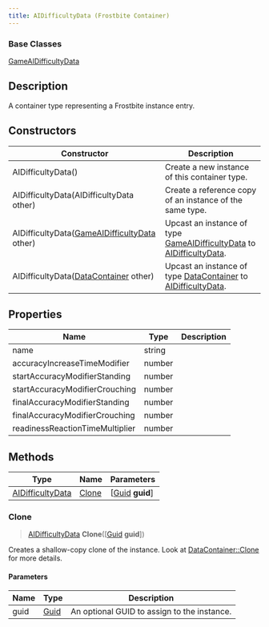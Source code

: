 ```yaml
---
title: AIDifficultyData (Frostbite Container)
---
```

### Base Classes

[GameAIDifficultyData](GameAIDifficultyData)

## Description

A container type representing a Frostbite instance entry.

## Constructors

| Constructor                                                                 | Description                                                                                                             |
| --------------------------------------------------------------------------- | ----------------------------------------------------------------------------------------------------------------------- |
| AIDifficultyData()                                                          | Create a new instance of this container type.                                                                           |
| AIDifficultyData(AIDifficultyData other)                                    | Create a reference copy of an instance of the same type.                                                                |
| AIDifficultyData([GameAIDifficultyData](GameAIDifficultyData) other)        | Upcast an instance of type [GameAIDifficultyData](GameAIDifficultyData) to [AIDifficultyData](AIDifficultyData).        |
| AIDifficultyData([DataContainer](/vext/ref/cls/shr/datacontainer) other) | Upcast an instance of type [DataContainer](/vext/ref/cls/shr/datacontainer) to [AIDifficultyData](AIDifficultyData). |

## Properties

| Name                            | Type   | Description |
| ------------------------------- | ------ | ----------- |
| name                            | string |             |
| accuracyIncreaseTimeModifier    | number |             |
| startAccuracyModifierStanding   | number |             |
| startAccuracyModifierCrouching  | number |             |
| finalAccuracyModifierStanding   | number |             |
| finalAccuracyModifierCrouching  | number |             |
| readinessReactionTimeMultiplier | number |             |

## Methods

| Type                                 | Name            | Parameters                                     |
| ------------------------------------ | --------------- | ---------------------------------------------- |
| [AIDifficultyData](AIDifficultyData) | [Clone](#clone) | \[[Guid](/vext/ref/cls/shr/guid) **guid**\] |

### Clone

> [AIDifficultyData](AIDifficultyData) **Clone**(\[[Guid](/vext/ref/cls/shr/guid) **guid**\])

Creates a shallow-copy clone of the instance. Look at [DataContainer::Clone](/vext/ref/cls/shr/datacontainer#clone) for more details.

#### Parameters

| Name | Type         | Description                                 |
| ---- | ------------ | ------------------------------------------- |
| guid | [Guid](Guid) | An optional GUID to assign to the instance. |
